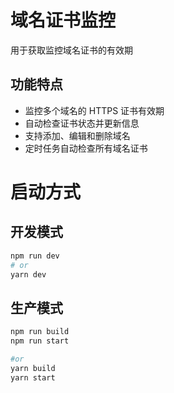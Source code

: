 # 域名证书监控
用于获取监控域名证书的有效期

## 功能特点

- 监控多个域名的 HTTPS 证书有效期
- 自动检查证书状态并更新信息
- 支持添加、编辑和删除域名
- 定时任务自动检查所有域名证书

# 启动方式

## 开发模式
```bash
npm run dev
# or
yarn dev

```
## 生产模式
```bash
npm run build
npm run start

#or 
yarn build
yarn start
```




